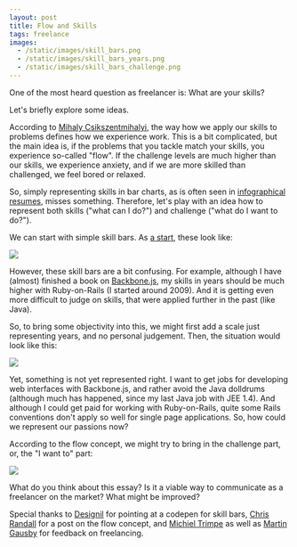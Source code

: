 ```yaml
---
layout: post
title: Flow and Skills
tags: freelance
images:
  - /static/images/skill_bars.png
  - /static/images/skill_bars_years.png
  - /static/images/skill_bars_challenge.png
---
```


One of the most heard question as freelancer is: What are your skills? 

Let's briefly explore some ideas.

According to [Mihaly Csikszentmihalyi](http://en.wikipedia.org/wiki/Mihaly_Csikszentmihalyi), the way how we apply our skills to problems defines how we experience work. This is a bit complicated, but the main idea is, if the problems that you tackle match your skills, you experience so-called "flow". If the challenge levels are much higher than our skills, we experience anxiety, and if we are more skilled than challenged, we feel bored or relaxed.

So, simply representing skills in bar charts, as is often seen in [infographical resumes](http://dribbble.com/shots/458231-Infographic-Resume), misses something. Therefore, let's play with an idea how to represent both skills ("what can I do?") and challenge ("what do I want to do?").

We can start with simple skill bars. As [a start](http://patrick.mtpartners.de), these look like:

<img src="{{page.images[0]}}">

However, these skill bars are a bit confusing. For example, although I have (almost) finished a book on [Backbone.js](http://thinkingonthinking.com/writing-on-ruby-and-backbone/), my skills in years should be much higher with Ruby-on-Rails (I started around 2009). And it is getting even more difficult to judge on skills, that were applied further in the past (like Java).

So, to bring some objectivity into this, we might first add a scale just representing years, and no personal judgement. Then, the situation would look like this:

<img src="{{page.images[1]}}">

Yet, something is not yet represented right. I want to get jobs for developing web interfaces with Backbone.js, and rather avoid the Java dolldrums (although much has happened, since my last Java job with JEE 1.4). And although I could get paid for working with Ruby-on-Rails, quite some Rails conventions don't apply so well for single page applications. So, how could we represent our passions now?

According to the flow concept, we might try to bring in the challenge part, or, the "I want to" part:

<img src="{{page.images[2]}}">

What do you think about this essay? Is it a viable way to communicate as a freelancer on the market? What might be improved?

Special thanks to [Designil](http://codepen.io/designil/) for pointing at a codepen for skill bars, [Chris Randall](http://www.chris-randall.com/sleepworkers-the-fuel-for-the-factory-corporates/) for a post on the flow concept, and [Michiel Trimpe](https://twitter.com/mtrimpe) as well as [Martin Gausby](https://twitter.com/gausby) for feedback on freelancing.



